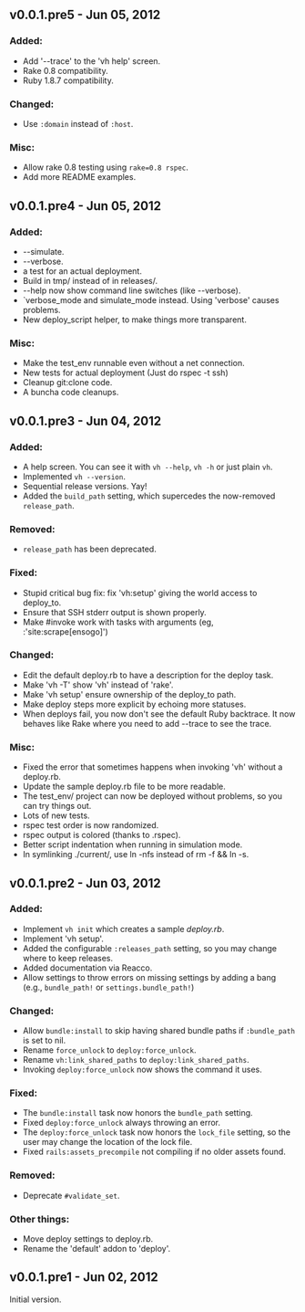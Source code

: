 v0.0.1.pre5 - Jun 05, 2012
--------------------------

### Added:
  * Add '--trace' to the 'vh help' screen.
  * Rake 0.8 compatibility.
  * Ruby 1.8.7 compatibility.

### Changed:
  * Use `:domain` instead of `:host`.

### Misc:
  * Allow rake 0.8 testing using `rake=0.8 rspec`.
  * Add more README examples.

v0.0.1.pre4 - Jun 05, 2012
--------------------------

### Added:
  * --simulate.
  * --verbose.
  * a test for an actual deployment.
  * Build in tmp/ instead of in releases/.
  * --help now show command line switches (like --verbose).
  * `verbose_mode and simulate_mode instead. Using 'verbose' causes problems.
  * New deploy_script helper, to make things more transparent.

### Misc:
  * Make the test_env runnable even without a net connection.
  * New tests for actual deployment (Just do rspec -t ssh)
  * Cleanup git:clone code.
  * A buncha code cleanups.

v0.0.1.pre3 - Jun 04, 2012
--------------------------

### Added:
  * A help screen. You can see it with `vh --help`, `vh -h` or just plain `vh`.
  * Implemented `vh --version`.
  * Sequential release versions. Yay!
  * Added the `build_path` setting, which supercedes the now-removed `release_path`.

### Removed:
  * `release_path` has been deprecated.

### Fixed:
  * Stupid critical bug fix: fix 'vh:setup' giving the world access to deploy_to.
  * Ensure that SSH stderr output is shown properly.
  * Make #invoke work with tasks with arguments (eg, :'site:scrape[ensogo]')

### Changed:
  * Edit the default deploy.rb to have a description for the deploy task.
  * Make 'vh -T' show 'vh' instead of 'rake'.
  * Make 'vh setup' ensure ownership of the deploy_to path.
  * Make deploy steps more explicit by echoing more statuses.
  * When deploys fail, you now don't see the default Ruby backtrace. It now
    behaves like Rake where you need to add --trace to see the trace.

### Misc:
  * Fixed the error that sometimes happens when invoking 'vh' without a deploy.rb.
  * Update the sample deploy.rb file to be more readable.
  * The test_env/ project can now be deployed without problems, so you can try things out.
  * Lots of new tests.
  * rspec test order is now randomized.
  * rspec output is colored (thanks to .rspec).
  * Better script indentation when running in simulation mode.
  * In symlinking ./current/, use ln -nfs instead of rm -f && ln -s.

v0.0.1.pre2 - Jun 03, 2012
--------------------------

### Added:
  * Implement `vh init` which creates a sample *deploy.rb*.
  * Implement 'vh setup'.
  * Added the configurable `:releases_path` setting, so you may change where to keep releases.
  * Added documentation via Reacco.
  * Allow settings to throw errors on missing settings by adding a bang (e.g.,
    `bundle_path!` or `settings.bundle_path!`)

### Changed:
  * Allow `bundle:install` to skip having shared bundle paths if `:bundle_path` is set to nil.
  * Rename `force_unlock` to `deploy:force_unlock`.
  * Rename `vh:link_shared_paths` to `deploy:link_shared_paths`.
  * Invoking `deploy:force_unlock` now shows the command it uses.

### Fixed:
  * The `bundle:install` task now honors the `bundle_path` setting.
  * Fixed `deploy:force_unlock` always throwing an error.
  * The `deploy:force_unlock` task now honors the `lock_file`
    setting, so the user may change the location of the lock file.
  * Fixed `rails:assets_precompile` not compiling if no older assets found.

### Removed:
  * Deprecate `#validate_set`.

### Other things:
  * Move deploy settings to deploy.rb.
  * Rename the 'default' addon to 'deploy'.

v0.0.1.pre1 - Jun 02, 2012
--------------------------

Initial version.
